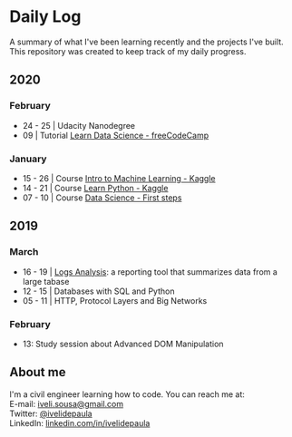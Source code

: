 # Daily Log
A summary of what I've been learning recently and the projects I've built. This repository was created to keep track of my daily progress.

## 2020
### February
 - 24 - 25 | Udacity Nanodegree
 - 09 | Tutorial [Learn Data Science - freeCodeCamp](https://www.youtube.com/watch?v=ua-CiDNNj30)

### January
 - 15 - 26 | Course [Intro to Machine Learning - Kaggle](https://www.kaggle.com/learn/intro-to-machine-learning)
 - 14 - 21 | Course [Learn Python - Kaggle](https://www.kaggle.com/learn/python)
 - 07 - 10 | Course [Data Science - First steps](https://cursos.alura.com.br/course/data-science-primeiros-passos)

## 2019
### March
 - 16 - 19 | [Logs Analysis](https://github.com/ivelisousa/Full-Stack-Nanodegree/tree/master/Log-analysis): a reporting tool that summarizes data from a large tabase
 - 12 - 15 | Databases with SQL and Python
 - 05 - 11 | HTTP, Protocol Layers and Big Networks

### February
- 13: Study session about Advanced DOM Manipulation

##  About me
I'm a civil engineer learning how to code. You can reach me at:  
E-mail: iveli.sousa@gmail.com  
Twitter: [@ivelidepaula](https://twitter.com/ivelidepaula)  
LinkedIn:  [linkedin.com/in/ivelidepaula](https://www.linkedin.com/in/ivelidepaula/)
